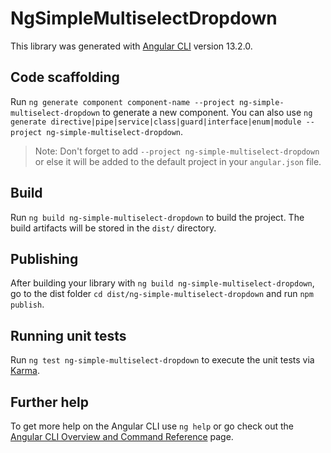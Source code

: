 # NgSimpleMultiselectDropdown

This library was generated with [Angular CLI](https://github.com/angular/angular-cli) version 13.2.0.

## Code scaffolding

Run `ng generate component component-name --project ng-simple-multiselect-dropdown` to generate a new component. You can also use `ng generate directive|pipe|service|class|guard|interface|enum|module --project ng-simple-multiselect-dropdown`.
> Note: Don't forget to add `--project ng-simple-multiselect-dropdown` or else it will be added to the default project in your `angular.json` file. 

## Build

Run `ng build ng-simple-multiselect-dropdown` to build the project. The build artifacts will be stored in the `dist/` directory.

## Publishing

After building your library with `ng build ng-simple-multiselect-dropdown`, go to the dist folder `cd dist/ng-simple-multiselect-dropdown` and run `npm publish`.

## Running unit tests

Run `ng test ng-simple-multiselect-dropdown` to execute the unit tests via [Karma](https://karma-runner.github.io).

## Further help

To get more help on the Angular CLI use `ng help` or go check out the [Angular CLI Overview and Command Reference](https://angular.io/cli) page.
